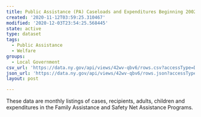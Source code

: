 ```yaml
---
title: Public Assistance (PA) Caseloads and Expenditures Beginning 2002
created: '2020-11-12T03:59:25.310467'
modified: '2020-12-03T23:54:25.568445'
state: active
type: dataset
tags:
  - Public Assistance
  - Welfare
groups:
  - Local Government
csv_url: 'https://data.ny.gov/api/views/42wv-qbv6/rows.csv?accessType=DOWNLOAD'
json_url: 'https://data.ny.gov/api/views/42wv-qbv6/rows.json?accessType=DOWNLOAD'
layout: post

---
```

These data are monthly listings of cases, recipients, adults, children and expenditures in the Family Assistance and Safety Net Assistance Programs.
